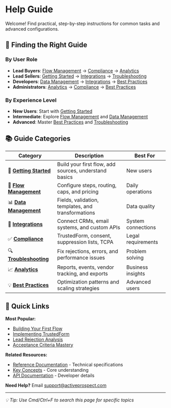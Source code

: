 # Help Guide

Welcome! Find practical, step-by-step instructions for common tasks and advanced configurations.

## 🎯 Finding the Right Guide

### By User Role
- **Lead Buyers**: [Flow Management](./flow-management/) → [Compliance](./compliance/) → [Analytics](./analytics/)
- **Lead Sellers**: [Getting Started](./getting-started/) → [Integrations](./integrations/) → [Troubleshooting](./troubleshooting/)
- **Developers**: [Data Management](./data-management/) → [Integrations](./integrations/) → [Best Practices](./best-practices/)
- **Administrators**: [Analytics](./analytics/) → [Compliance](./compliance/) → [Best Practices](./best-practices/)

### By Experience Level
- **New Users**: Start with [Getting Started](./getting-started/)
- **Intermediate**: Explore [Flow Management](./flow-management/) and [Data Management](./data-management/)
- **Advanced**: Master [Best Practices](./best-practices/) and [Troubleshooting](./troubleshooting/)

## 📚 Guide Categories

| Category | Description | Best For |
|----------|-------------|----------|
| 🚀 **[Getting Started](./getting-started/)** | Build your first flow, add sources, understand basics | New users |
| 🔄 **[Flow Management](./flow-management/)** | Configure steps, routing, caps, and pricing | Daily operations |
| 📊 **[Data Management](./data-management/)** | Fields, validation, templates, and transformations | Data quality |
| 🔌 **[Integrations](./integrations/)** | Connect CRMs, email systems, and custom APIs | System connections |
| ✅ **[Compliance](./compliance/)** | TrustedForm, consent, suppression lists, TCPA | Legal requirements |
| 🔍 **[Troubleshooting](./troubleshooting/)** | Fix rejections, errors, and performance issues | Problem solving |
| 📈 **[Analytics](./analytics/)** | Reports, events, vendor tracking, and exports | Business insights |
| 💡 **[Best Practices](./best-practices/)** | Optimization patterns and scaling strategies | Advanced users |

## 🚀 Quick Links

**Most Popular:**
- [Building Your First Flow](./getting-started/building-your-first-flow.md)
- [Implementing TrustedForm](./compliance/implementing-trustedform.md)
- [Lead Rejection Analysis](./troubleshooting/lead-rejection-analysis.md)
- [Acceptance Criteria Mastery](./flow-management/acceptance-criteria.md)

**Related Resources:**
- [Reference Documentation](../reference/) - Technical specifications
- [Key Concepts](../introduction/key-concepts-overview.md) - Core understanding
- [API Documentation](../reference/integrations.md) - Developer details

**Need Help?** Email support@activeprospect.com

---

*💡 Tip: Use Cmd/Ctrl+F to search this page for specific topics*